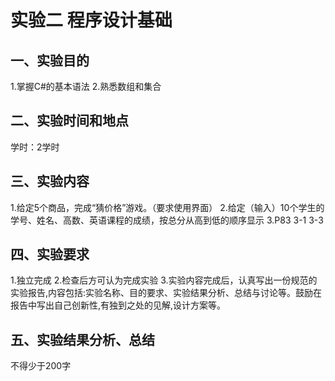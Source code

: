 # 实验二  程序设计基础

## 一、实验目的

1.掌握C#的基本语法
2.熟悉数组和集合

## 二、实验时间和地点

  学时：2学时

## 三、实验内容

1.给定5个商品，完成“猜价格”游戏。（要求使用界面）
2.给定（输入）10个学生的学号、姓名、高数、英语课程的成绩，按总分从高到低的顺序显示
3.P83  3-1  3-3

## 四、实验要求

1.独立完成
2.检查后方可认为完成实验
3.实验内容完成后，认真写出一份规范的实验报告,内容包括:实验名称、目的要求、实验结果分析、总结与讨论等。鼓励在报告中写出自己创新性,有独到之处的见解,设计方案等。

## 五、实验结果分析、总结

不得少于200字
